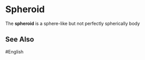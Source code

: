 # Spheroid

The **spheroid** is a sphere-like but not perfectly spherically body

## See Also 

#English 
